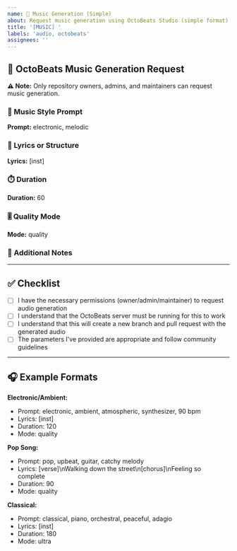 ```yaml
---
name: 🎵 Music Generation (Simple)
about: Request music generation using OctoBeats Studio (simple format)
title: '[MUSIC] '
labels: 'audio, octobeats'
assignees: ''
---
```


## 🎵 OctoBeats Music Generation Request

**⚠️ Note:** Only repository owners, admins, and maintainers can request music generation.

### 🎼 Music Style Prompt
<!-- Describe the style, genre, mood, and characteristics of the music -->
**Prompt:** electronic, melodic

### 🎤 Lyrics or Structure
<!-- Provide lyrics or use structure tags like [verse], [chorus], [bridge], [outro], [inst] -->
**Lyrics:** [inst]

### ⏱️ Duration
<!-- Duration in seconds (30-240) -->
**Duration:** 60

### 🎚️ Quality Mode
<!-- Choose: fast, quality, or ultra -->
**Mode:** quality

### 📝 Additional Notes
<!-- Any additional information or requirements -->


---

## ✅ Checklist
- [ ] I have the necessary permissions (owner/admin/maintainer) to request audio generation
- [ ] I understand that the OctoBeats server must be running for this to work
- [ ] I understand that this will create a new branch and pull request with the generated audio
- [ ] The parameters I've provided are appropriate and follow community guidelines

---

## 🎧 Example Formats

**Electronic/Ambient:**
- Prompt: electronic, ambient, atmospheric, synthesizer, 90 bpm
- Lyrics: [inst]
- Duration: 120
- Mode: quality

**Pop Song:**
- Prompt: pop, upbeat, guitar, catchy melody
- Lyrics: [verse]\nWalking down the street\n[chorus]\nFeeling so complete
- Duration: 90
- Mode: quality

**Classical:**
- Prompt: classical, piano, orchestral, peaceful, adagio
- Lyrics: [inst]
- Duration: 180
- Mode: ultra 